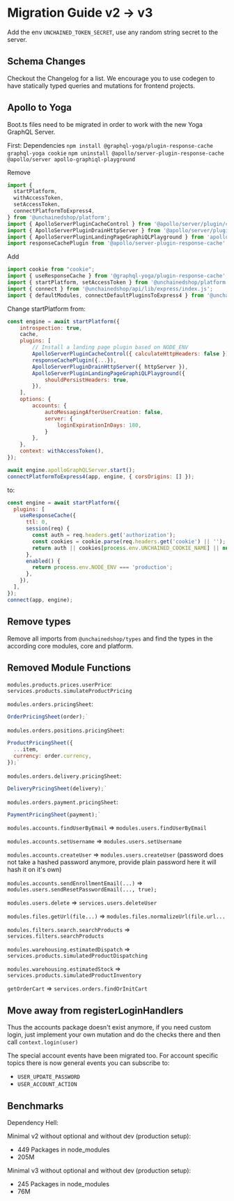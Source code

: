 # Migration Guide v2 -> v3

Add the env `UNCHAINED_TOKEN_SECRET`, use any random string secret to the server.

## Schema Changes

Checkout the Changelog for a list. We encourage you to use codegen to have statically typed queries and
mutations for frontend projects.

## Apollo to Yoga

Boot.ts files need to be migrated in order to work with the new Yoga GraphQL Server.

First: Dependencies `npm install @graphql-yoga/plugin-response-cache graphql-yoga cookie`
`npm uninstall @apollo/server-plugin-response-cache @apollo/server apollo-graphiql-playground`

Remove

```js
import {
  startPlatform,
  withAccessToken,
  setAccessToken,
  connectPlatformToExpress4,
} from '@unchainedshop/platform';
import { ApolloServerPluginCacheControl } from '@apollo/server/plugin/cacheControl';
import { ApolloServerPluginDrainHttpServer } from '@apollo/server/plugin/drainHttpServer';
import { ApolloServerPluginLandingPageGraphiQLPlayground } from 'apollo-graphiql-playground';
import responseCachePlugin from '@apollo/server-plugin-response-cache';
```

Add

```js
import cookie from "cookie";
import { useResponseCache } from '@graphql-yoga/plugin-response-cache';
import { startPlatform, setAccessToken } from '@unchainedshop/platform';
import { connect } from '@unchainedshop/api/lib/express/index.js';
import { defaultModules, connectDefaultPluginsToExpress4 } from '@unchainedshop/plugins';
```

Change startPlatform from:

```js
const engine = await startPlatform({
    introspection: true,
    cache,
    plugins: [
        // Install a landing page plugin based on NODE_ENV
        ApolloServerPluginCacheControl({ calculateHttpHeaders: false }),
        responseCachePlugin({...}),
        ApolloServerPluginDrainHttpServer({ httpServer }),
        ApolloServerPluginLandingPageGraphiQLPlayground({
            shouldPersistHeaders: true,
        }),
    ],
    options: {
        accounts: {
            autoMessagingAfterUserCreation: false,
            server: {
                loginExpirationInDays: 180,
            }
        },
    },
    context: withAccessToken(),
});

await engine.apolloGraphQLServer.start();
connectPlatformToExpress4(app, engine, { corsOrigins: [] });
```

to:

```js
const engine = await startPlatform({
  plugins: [
    useResponseCache({
      ttl: 0,
      session(req) {
        const auth = req.headers.get('authorization');
        const cookies = cookie.parse(req.headers.get('cookie') || '');
        return auth || cookies[process.env.UNCHAINED_COOKIE_NAME] || null;
      },
      enabled() {
        return process.env.NODE_ENV === 'production';
      },
    }),
  ],
});
connect(app, engine);
```

## Remove types

Remove all imports from `@unchainedshop/types` and find the types in the according core modules, core and
platform.


## Removed Module Functions

`modules.products.prices.userPrice`: `services.products.simulateProductPricing`

`modules.orders.pricingSheet`:
```js
OrderPricingSheet(order);`
```

`modules.orders.positions.pricingSheet`:
```js
ProductPricingSheet({
  ...item,
  currency: order.currency,
});`
```

`modules.orders.delivery.pricingSheet`:
```js
DeliveryPricingSheet(delivery);`
```

`modules.orders.payment.pricingSheet`:
```js
PaymentPricingSheet(payment);`
```

`modules.accounts.findUserByEmail` => `modules.users.findUserByEmail`

`modules.accounts.setUsername` => `modules.users.setUsername`

`modules.accounts.createUser` => `modules.users.createUser` (password does not take a hashed password
anymore, provide plain password here it will hash it on it's own)

`modules.accounts.sendEnrollmentEmail(...)` => `modules.users.sendResetPasswordEmail(..., true);`

`modules.users.delete` => `services.users.deleteUser`

`modules.files.getUrl(file...)` => `modules.files.normalizeUrl(file.url...`

`modules.filters.search.searchProducts` => `services.filters.searchProducts`

`modules.warehousing.estimatedDispatch` => `services.products.simulatedProductDispatching`

`modules.warehousing.estimatedStock` => `services.products.simulatedProductInventory`

`getOrderCart` => `services.orders.findOrInitCart`

## Move away from registerLoginHandlers

Thus the accounts package doesn't exist anymore, if you need custom login, just implement your own mutation and do the checks there and then call `context.login(user)`

The special account events have been migrated too. For account specific topics there is now general events you can subscribe to:

- `USER_UPDATE_PASSWORD`
- `USER_ACCOUNT_ACTION`

## Benchmarks

Dependency Hell:

Minimal v2 without optional and without dev (production setup):

- 449 Packages in node_modules
- 205M

Minimal v3 without optional and without dev (production setup):

- 245 Packages in node_modules
- 76M
